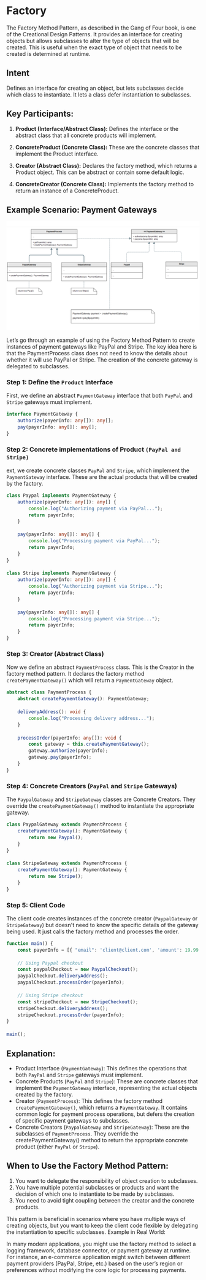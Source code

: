 # Factory

The Factory Method Pattern, as described in the Gang of Four book, is one of the Creational Design Patterns. It provides an interface for creating objects but allows subclasses to alter the type of objects that will be created. This is useful when the exact type of object that needs to be created is determined at runtime.

## Intent

Defines an interface for creating an object, but lets subclasses decide which class to instantiate. It lets a class defer instantiation to subclasses.

## Key Participants:

1. **Product (Interface/Abstract Class):** Defines the interface or the abstract class that all concrete products will implement.

2. **ConcreteProduct (Concrete Class):** These are the concrete classes that implement the Product interface.

3. **Creator (Abstract Class):** Declares the factory method, which returns a Product object. This can be abstract or contain some default logic.

4. **ConcreteCreator (Concrete Class):** Implements the factory method to return an instance of a ConcreteProduct.

## Example Scenario: Payment Gateways

![Factory Method for Payment Gateway](./../../images/creational-patterns/factory-pattern.png)

Let’s go through an example of using the Factory Method Pattern to create instances of payment gateways like PayPal and Stripe. The key idea here is that the PaymentProcess class does not need to know the details about whether it will use PayPal or Stripe. The creation of the concrete gateway is delegated to subclasses.

### Step 1: Define the `Product` Interface

First, we define an abstract `PaymentGateway` interface that both `PayPal` and `Stripe` gateways must implement.

```typescript
interface PaymentGateway {
    authorize(payerInfo: any[]): any[];
    pay(payerInfo: any[]): any[];
}
```

### Step 2: Concrete implementations of Product `(PayPal and Stripe)`

ext, we create concrete classes `PayPal` and `Stripe`, which implement the `PaymentGateway` interface. These are the actual products that will be created by the factory.

```typescript
class Paypal implements PaymentGateway {
    authorize(payerInfo: any[]): any[] {
        console.log("Authorizing payment via PayPal...");
        return payerInfo;
    }

    pay(payerInfo: any[]): any[] {
        console.log("Processing payment via PayPal...");
        return payerInfo;
    }
}

class Stripe implements PaymentGateway {
    authorize(payerInfo: any[]): any[] {
        console.log("Authorizing payment via Stripe...");
        return payerInfo;
    }

    pay(payerInfo: any[]): any[] {
        console.log("Processing payment via Stripe...");
        return payerInfo;
    }
}
```

### Step 3: Creator (Abstract Class)

Now we define an abstract `PaymentProcess` class. This is the Creator in the factory method pattern. It declares the factory method `createPaymentGateway()` which will return a `PaymentGateway` object.

```typescript
abstract class PaymentProcess {
    abstract createPaymentGateway(): PaymentGateway;

    deliveryAddress(): void {
        console.log("Processing delivery address...");
    }
    
    processOrder(payerInfo: any[]): void {
        const gateway = this.createPaymentGateway();
        gateway.authorize(payerInfo);
        gateway.pay(payerInfo);
    }
}
```

### Step 4: Concrete Creators (`PayPal` and `Stripe` Gateways)

The `PaypalGateway` and `StripeGateway` classes are Concrete Creators. They override the `createPaymentGateway()` method to instantiate the appropriate gateway.

```typescript
class PaypalGateway extends PaymentProcess {
    createPaymentGateway(): PaymentGateway {
        return new Paypal();
    }
}

class StripeGateway extends PaymentProcess {
    createPaymentGateway(): PaymentGateway {
        return new Stripe();
    }
}
```

### Step 5: Client Code

The client code creates instances of the concrete creator (`PaypalGateway` or `StripeGateway`) but doesn't need to know the specific details of the gateway being used. It just calls the factory method and processes the order.

```typescript
function main() {
    const payerInfo = [{ "email": 'client@client.com', 'amount': 19.99 }]

    // Using Paypal checkout
    const paypalCheckout = new PaypalCheckout();
    paypalCheckout.deliveryAddress();
    paypalCheckout.processOrder(payerInfo);

    // Using Stripe checkout
    const stripeCheckout = new StripeCheckout();
    stripeCheckout.deliveryAddress();
    stripeCheckout.processOrder(payerInfo);
}

main();
```

## Explanation:

* Product Interface (`PaymentGateway`): This defines the operations that both `PayPal` and `Stripe` gateways must implement.
* Concrete Products (`PayPal` and `Stripe`): These are concrete classes that implement the `PaymentGateway` interface, representing the actual objects created by the factory. 
* Creator (`PaymentProcess`): This defines the factory method `createPaymentGateway()`, which returns a `PaymentGateway`. It contains common logic for payment process operations, but defers the creation of specific payment gateways to subclasses. 
* Concrete Creators (`PaypalGateway` and `StripeGateway`): These are the subclasses of `PaymentProcess`. They override the createPaymentGateway() method to return the appropriate concrete product (either `PayPal` or `Stripe`).

## When to Use the Factory Method Pattern:

1. You want to delegate the responsibility of object creation to subclasses.
2. You have multiple potential subclasses or products and want the decision of which one to instantiate to be made by subclasses.
3. You need to avoid tight coupling between the creator and the concrete products.

This pattern is beneficial in scenarios where you have multiple ways of creating objects, but you want to keep the client code flexible by delegating the instantiation to specific subclasses.
Example in Real World:

In many modern applications, you might use the factory method to select a logging framework, database connector, or payment gateway at runtime. For instance, an e-commerce application might switch between different payment providers (PayPal, Stripe, etc.) based on the user’s region or preferences without modifying the core logic for processing payments.